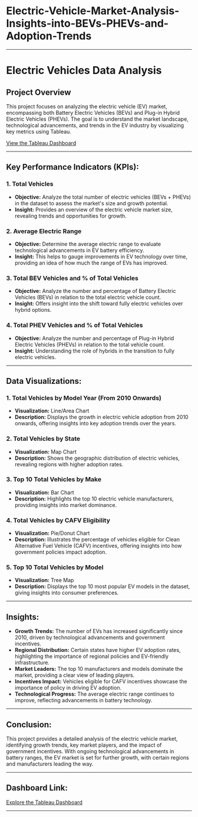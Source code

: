 # Electric-Vehicle-Market-Analysis-Insights-into-BEVs-PHEVs-and-Adoption-Trends

---

# Electric Vehicles Data Analysis

## Project Overview
This project focuses on analyzing the electric vehicle (EV) market, encompassing both Battery Electric Vehicles (BEVs) and Plug-in Hybrid Electric Vehicles (PHEVs). The goal is to understand the market landscape, technological advancements, and trends in the EV industry by visualizing key metrics using Tableau.

[View the Tableau Dashboard](https://public.tableau.com/app/profile/siva.suriyan.m/viz/Book1_17280461504660/Dashboard1?publish=yes)

---

## Key Performance Indicators (KPIs):

### 1. **Total Vehicles**
   - **Objective:** Analyze the total number of electric vehicles (BEVs + PHEVs) in the dataset to assess the market's size and growth potential.
   - **Insight:** Provides an overview of the electric vehicle market size, revealing trends and opportunities for growth.

### 2. **Average Electric Range**
   - **Objective:** Determine the average electric range to evaluate technological advancements in EV battery efficiency.
   - **Insight:** This helps to gauge improvements in EV technology over time, providing an idea of how much the range of EVs has improved.

### 3. **Total BEV Vehicles and % of Total Vehicles**
   - **Objective:** Analyze the number and percentage of Battery Electric Vehicles (BEVs) in relation to the total electric vehicle count.
   - **Insight:** Offers insight into the shift toward fully electric vehicles over hybrid options.

### 4. **Total PHEV Vehicles and % of Total Vehicles**
   - **Objective:** Analyze the number and percentage of Plug-in Hybrid Electric Vehicles (PHEVs) in relation to the total vehicle count.
   - **Insight:** Understanding the role of hybrids in the transition to fully electric vehicles.

---

## Data Visualizations:

### 1. **Total Vehicles by Model Year (From 2010 Onwards)**
   - **Visualization:** Line/Area Chart
   - **Description:** Displays the growth in electric vehicle adoption from 2010 onwards, offering insights into key adoption trends over the years.

### 2. **Total Vehicles by State**
   - **Visualization:** Map Chart
   - **Description:** Shows the geographic distribution of electric vehicles, revealing regions with higher adoption rates.

### 3. **Top 10 Total Vehicles by Make**
   - **Visualization:** Bar Chart
   - **Description:** Highlights the top 10 electric vehicle manufacturers, providing insights into market dominance.

### 4. **Total Vehicles by CAFV Eligibility**
   - **Visualization:** Pie/Donut Chart
   - **Description:** Illustrates the percentage of vehicles eligible for Clean Alternative Fuel Vehicle (CAFV) incentives, offering insights into how government policies impact adoption.

### 5. **Top 10 Total Vehicles by Model**
   - **Visualization:** Tree Map
   - **Description:** Displays the top 10 most popular EV models in the dataset, giving insights into consumer preferences.

---

## Insights:
- **Growth Trends:** The number of EVs has increased significantly since 2010, driven by technological advancements and government incentives.
- **Regional Distribution:** Certain states have higher EV adoption rates, highlighting the importance of regional policies and EV-friendly infrastructure.
- **Market Leaders:** The top 10 manufacturers and models dominate the market, providing a clear view of leading players.
- **Incentives Impact:** Vehicles eligible for CAFV incentives showcase the importance of policy in driving EV adoption.
- **Technological Progress:** The average electric range continues to improve, reflecting advancements in battery technology.

---

## Conclusion:
This project provides a detailed analysis of the electric vehicle market, identifying growth trends, key market players, and the impact of government incentives. With ongoing technological advancements in battery ranges, the EV market is set for further growth, with certain regions and manufacturers leading the way.

---

## Dashboard Link:
[Explore the Tableau Dashboard](https://public.tableau.com/app/profile/siva.suriyan.m/viz/Book1_17280461504660/Dashboard1?publish=yes)

---

